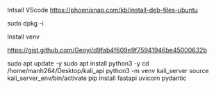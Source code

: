 Intsall VScode 
https://phoenixnap.com/kb/install-deb-files-ubuntu

sudo dpkg -i <package path>

Install venv 

https://gist.github.com/Geoyi/d9fab4f609e9f75941946be45000632b


sudo apt update -y
sudo apt install python3 -y 
cd /home/manh264/Desktop/kali_api
python3 -m venv kali_server
source kali_server_env/bin/activate 
pip install fastapi uvicorn pydantic 